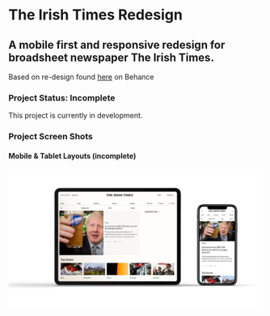# The Irish Times Redesign
## A mobile first and responsive redesign for broadsheet newspaper The Irish Times.

Based on re-design found [here](https://www.behance.net/gallery/87075991/The-Irish-Times-News-portal-redesign-concept?tracking_source=curated_tools) on Behance




### Project Status: Incomplete

This project is currently in development.

### Project Screen Shots

#### Mobile & Tablet Layouts (incomplete)

<img src="https://github.com/fsuffieldcode/the-irish-times/blob/master/irish-times-responsive-mockup.jpg" alt="screenshot of mobile and layout lyoyuts" width="1000px">
